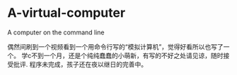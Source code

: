 # A-virtual-computer
A computer on the command line

偶然间刷到一个视频看到一个用命令行写的“模拟计算机”，觉得好看所以也写了一个。
学c不到一个月，还是个纯纯蠢蠢的小萌新，有写的不好之处请见谅，随时接受批评.
程序未完成，孩子还在夜以继日的完善中。
